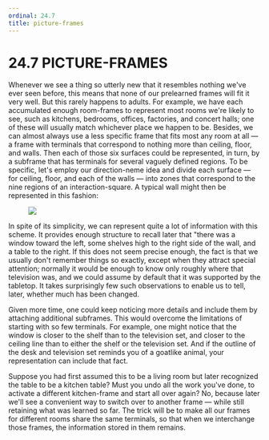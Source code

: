 ```yaml
---
ordinal: 24.7
title: picture-frames
---
```


# 24.7 PICTURE-FRAMES

Whenever we see a thing so utterly new that it resembles nothing we've ever seen before, this means that none of our prelearned frames will fit it very well. But this rarely happens to adults. For example, we have each accumulated enough room-frames to represent most rooms we're likely to see, such as kitchens, bedrooms, offices, factories, and concert halls; one of these will usually match whichever place we happen to be. Besides, we can almost always use a less specific frame that fits most any room at all &mdash; a frame with terminals that correspond to nothing more than ceiling, floor, and walls. Then each of those six surfaces could be represented, in turn, by a subframe that has terminals for several vaguely defined regions. To be specific, let's employ our direction-neme idea and divide each surface &mdash; for ceiling, floor, and each of the walls &mdash; into zones that correspond to the nine regions of an interaction-square. A typical wall might then be represented in this fashion:

<figure><img src="/images/ch24/24-4.png"></img></figure>
In spite of its simplicity, we can represent quite a lot of information with this scheme. It provides enough structure to recall later that "there was a window toward the left, some shelves high to the right side of the wall, and a table to the right.</em> If this does not seem precise enough, the fact is that we usually don't remember things so exactly, except when they attract special attention; normally it would be enough to know only roughly where that television was, and we could assume by default that it was supported by the tabletop. It takes surprisingly few such observations to enable us to tell, later, whether much has been changed.

Given more time, one could keep noticing more details and include them by attaching additional subframes. This would overcome the limitations of starting with so few terminals. For example, one might notice that the window is closer to the shelf than to the television set, and closer to the ceiling line than to either the shelf or the television set. And if the outline of the desk and television set reminds you of a goatlike animal, your representation can include that fact.

Suppose you had first assumed this to be a living room but later recognized the table to be a kitchen table? Must you undo all the work you've done, to activate a different kitchen-frame and start all over again? No, because later we'll see a convenient way to switch over to another frame &mdash; while still retaining what was learned so far. The trick will be to make all our frames for different rooms share the same terminals, so that when we interchange those frames, the information stored in them remains.
